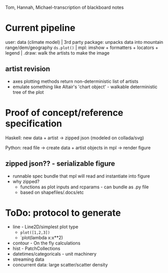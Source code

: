 Tom, Hannah, Michael-transcription of blackboard notes

# Current pipeline
user: data (climate model)
|
3rd party package: unpacks data into mountain range/dem/geography `ds.plot()`
|
mpl: imshow + formatters + locators + legend
| 
.draw: walk the artists to make the image
## artist revision
* axes plotting methods return non-deterministic list of artists
* emulate something like Altair's 'chart object' - walkable deterministic tree of the plot

# Proof of concept/reference specification
Haskell:
new data + artist -> zipped json (modeled on collada/svg)

Python:
read file -> create data + artist objects in mpl -> render figure

## zipped json?? - serializable figure
* runnable spec bundle that mpl will read and instantiate into figure
* why zipped? 
    * functions as plot inputs and rcparams - can bundle as .py file
    *  based on shapefiles/.docs/etc

# ToDo: protocol to generate
* line - Line2D/simplest plot type
    * `plot([1,2,3])`
    * `plot(lambda x:x**2)
* contour - On the fly calculations
* hist - PatchCollections
* datetimes/categoricals - unit machinery
* streaming data
* concurrent data: large scatter/scatter density 

